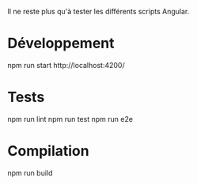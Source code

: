 Il ne reste plus qu'à tester les différents scripts Angular.

# Développement

npm run start
http://localhost:4200/

# Tests

npm run lint
npm run test
npm run e2e

# Compilation

npm run build

